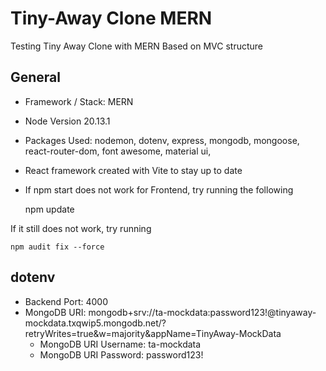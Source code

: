 # Tiny-Away Clone MERN
Testing Tiny Away Clone with MERN
Based on MVC structure

## General 
- Framework / Stack: MERN
- Node Version 20.13.1
- Packages Used: nodemon, dotenv, express, mongodb, mongoose, react-router-dom, font awesome, material ui, 
- React framework created with Vite to stay up to date 

- If npm start does not work for Frontend, try running the following

    npm update 

If it still does not work, try running 

    npm audit fix --force 

## dotenv
- Backend Port: 4000 
- MongoDB URI: mongodb+srv://ta-mockdata:password123!@tinyaway-mockdata.txqwip5.mongodb.net/?retryWrites=true&w=majority&appName=TinyAway-MockData
    - MongoDB URI Username: ta-mockdata
    - MongoDB URI Password: password123!
